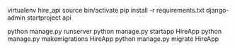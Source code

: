 virtualenv hire_api
source bin/activate
pip install -r requirements.txt
django-admin startproject api  

python manage.py runserver
python manage.py startapp HireApp
python manage.py makemigrations HireApp
python manage.py migrate HireApp
